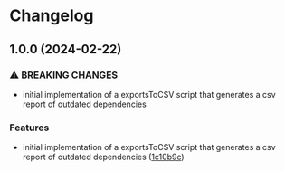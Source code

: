 # Changelog

## 1.0.0 (2024-02-22)


### ⚠ BREAKING CHANGES

* initial implementation of a exportsToCSV script that generates a csv report of outdated dependencies

### Features

* initial implementation of a exportsToCSV script that generates a csv report of outdated dependencies ([1c10b9c](https://github.com/adesege/outdated-package-checker/commit/1c10b9c8ab0dfb3126d78e15b3703acbf94388a2))
